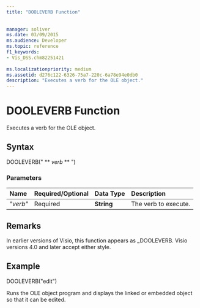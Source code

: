 ```yaml
---
title: "DOOLEVERB Function"
 
 
manager: soliver
ms.date: 03/09/2015
ms.audience: Developer
ms.topic: reference
f1_keywords:
- Vis_DSS.chm82251421
 
ms.localizationpriority: medium
ms.assetid: d276c122-6326-75a7-220c-6a78e94e0db0
description: "Executes a verb for the OLE object."
---
```


# DOOLEVERB Function

Executes a verb for the OLE object.
  
## Syntax

DOOLEVERB(" ** *verb* ** ") 
  
### Parameters

|**Name**|**Required/Optional**|**Data Type**|**Description**|
|:-----|:-----|:-----|:-----|
| _"verb"_ <br/> |Required  <br/> |**String** <br/> |The verb to execute.  <br/> |
   
## Remarks

In earlier versions of Visio, this function appears as _DOOLEVERB. Visio versions 4.0 and later accept either style. 
  
## Example

DOOLEVERB("edit")
  
Runs the OLE object program and displays the linked or embedded object so that it can be edited.
  

